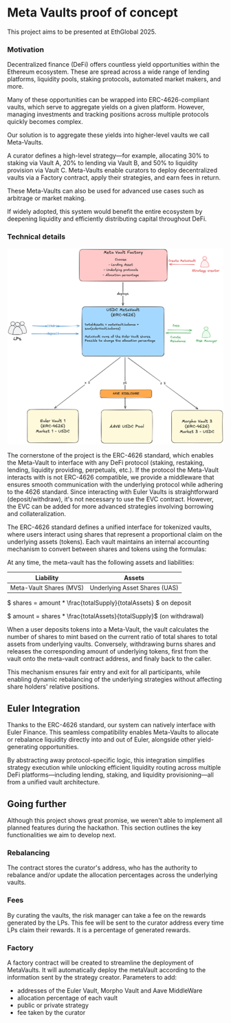# Meta Vaults proof of concept

This project aims to be presented at EthGlobal 2025.

### Motivation
Decentralized finance (DeFi) offers countless yield opportunities within the Ethereum ecosystem. These are spread across a wide range of lending platforms, liquidity pools, staking protocols, automated market makers, and more.

Many of these opportunities can be wrapped into ERC-4626-compliant vaults, which serve to aggregate yields on a given platform. However, managing investments and tracking positions across multiple protocols quickly becomes complex.

Our solution is to aggregate these yields into higher-level vaults we call Meta-Vaults.

A curator defines a high-level strategy—for example, allocating 30% to staking via Vault A, 20% to lending via Vault B, and 50% to liquidity provision via Vault C. Meta-Vaults enable curators to deploy decentralized vaults via a Factory contract, apply their strategies, and earn fees in return.

These Meta-Vaults can also be used for advanced use cases such as arbitrage or market making.

If widely adopted, this system would benefit the entire ecosystem by deepening liquidity and efficiently distributing capital throughout DeFi.


### Technical details

![Use case](docs/image.png)

The cornerstone of the project is the ERC-4626 standard, which enables the Meta-Vault to interface with any DeFi protocol (staking, restaking, lending, liquidity providing, perpetuals, etc.).
If the protocol the Meta-Vault interacts with is not ERC-4626 compatible, we provide a middleware that ensures smooth communication with the underlying protocol while adhering to the 4626 standard.
Since interacting with Euler Vaults is straightforward (deposit/withdraw), it's not necessary to use the EVC contract. However, the EVC can be added for more advanced strategies involving borrowing and collateralization.

The ERC-4626 standard defines a unified interface for tokenized vaults, where users interact using shares that represent a proportional claim on the underlying assets (tokens). Each vault maintains an internal accounting mechanism to convert between shares and tokens using the formulas:


At any time, the meta-vault has the following assets and liabilities:

| Liability               | Assets                        |
| ----------------------- | ----------------------------- |
| Meta-Vault Shares (MVS) | Underlying Asset Shares (UAS) |


$ shares = amount * \frac{totalSupply}{totalAssets} $ 
on deposit

$ amount = shares * \frac{totalAssets}{totalSupply}$ (on withdrawal)

When a user deposits tokens into a Meta-Vault, the vault calculates the number of shares to mint based on the current ratio of total shares to total assets from underlying vaults. Conversely, withdrawing burns shares and releases the corresponding amount of underlying tokens, first from the vault onto the meta-vault contract address, and finaly back to the caller.

This mechanism ensures fair entry and exit for all participants, while enabling dynamic rebalancing of the underlying strategies without affecting share holders' relative positions.


## Euler Integration

Thanks to the ERC-4626 standard, our system can natively interface with Euler Finance. This seamless compatibility enables Meta-Vaults to allocate or rebalance liquidity directly into and out of Euler, alongside other yield-generating opportunities.

By abstracting away protocol-specific logic, this integration simplifies strategy execution while unlocking efficient liquidity routing across multiple DeFi platforms—including lending, staking, and liquidity provisioning—all from a unified vault architecture.



## Going further

Although this project shows great promise, we weren't able to implement all planned features during the hackathon.
This section outlines the key functionalities we aim to develop next.


### Rebalancing

The contract stores the curator's address, who has the authority to rebalance and/or update the allocation percentages across the underlying vaults.



### Fees

By curating the vaults, the risk manager can take a fee on the rewards generated by the LPs.
This fee will be sent to the curator address every time LPs claim their rewards. It is a percentage of generated rewards.

### Factory

A factory contract will be created to streamline the deployment of MetaVaults.
It will automatically deploy the metaVault according to the information sent by the strategy creator.
Parameters to add:

- addresses of the Euler Vault, Morpho Vault and Aave MiddleWare
- allocation percentage of each vault
- public or private strategy
- fee taken by the curator
